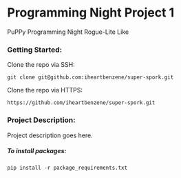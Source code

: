 # Programming Night Project 1
PuPPy Programming Night Rogue-Lite Like

### Getting Started:

Clone the repo via SSH:

`git clone git@github.com:iheartbenzene/super-spork.git`

Clone the repo via HTTPS:

`https://github.com/iheartbenzene/super-spork.git`

### Project Description:

Project description goes here.

##### To install packages:

`pip install -r package_requirements.txt`
